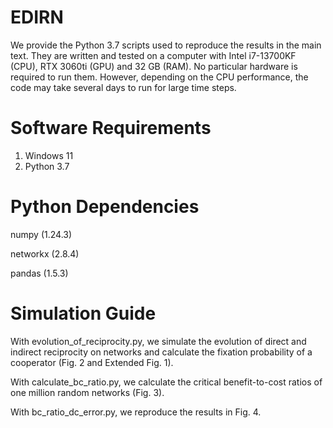 # EDIRN

We provide the Python 3.7 scripts used to reproduce the results in the main text. 
They are written and tested on a computer with Intel i7-13700KF (CPU), RTX 3060ti (GPU) and 32 GB (RAM). 
No particular hardware is required to run them.
However, depending on the CPU performance, the code may take several days to run for large time steps. 

# Software Requirements

1. Windows 11
2. Python 3.7

# Python Dependencies

numpy (1.24.3)

networkx (2.8.4)

pandas (1.5.3)

# Simulation Guide
With evolution_of_reciprocity.py, we simulate the evolution of direct and indirect reciprocity on networks and calculate the fixation probability of a cooperator (Fig. 2 and Extended Fig. 1).

With calculate_bc_ratio.py, we calculate the critical benefit-to-cost ratios of one million random networks (Fig. 3).

With bc_ratio_dc_error.py, we reproduce the results in Fig. 4.
